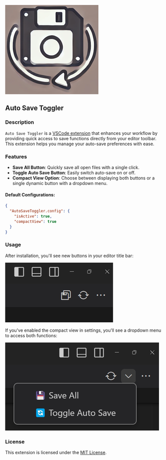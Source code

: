 ![icon](icon.png)
## Auto Save Toggler

### Description

`Auto Save Toggler` is a [VSCode extension](https://marketplace.visualstudio.com/items?itemName=BachiMjavanadze.auto-save-toggler) that enhances your workflow by providing quick access to save functions directly from your editor toolbar. This extension helps you manage your auto-save preferences with ease.

### Features

- **Save All Button**: Quickly save all open files with a single click.
- **Toggle Auto Save Button**: Easily switch auto-save on or off.
- **Compact View Option**: Choose between displaying both buttons or a single dynamic button with a dropdown menu.

#### Default Configurations:

```json
{
  "AutoSaveToggler.config": {
    "isActive": true,
    "compactView": true
  }
}
```

### Usage

After installation, you'll see new buttons in your editor title bar:

![second image](media/full.jpg)

If you've enabled the compact view in settings, you'll see a dropdown menu to access both functions:

![first image](media/compact.jpg)

### License

This extension is licensed under the [MIT License](LICENSE).

